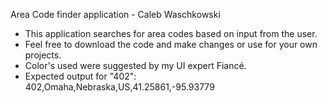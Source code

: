 Area Code finder application - Caleb Waschkowski
- This application searches for area codes based on input from the user.
- Feel free to download the code and make changes or use for your own projects.
- Color's used were suggested by my UI expert Fiancé.
- Expected output for "402": 402,Omaha,Nebraska,US,41.25861,-95.93779
  
